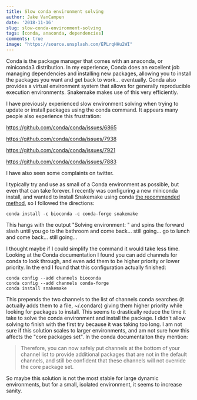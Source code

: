 ```yaml
---
title: Slow conda environment solving 
author: Jake VanCampen
date: '2018-11-16'
slug: slow-conda-environment-solving
tags: [conda, anaconda, dependencies]
comments: true
image: "https://source.unsplash.com/EPLrqHHu2WI"
---
```


Conda is the package manager that comes with an anaconda, or miniconda3 distribution. In my experience, Conda does an excellent job managing dependencies and installing new packages, allowing you to install the packages you want and get back to work... eventually. Conda also provides a virtual environment system that allows for generally reproducible execution environments. Snakemake makes use of this very efficiently. 

I have previously experienced slow environment solving when trying to update or install packages using the conda command. It appears many people also experience this frustration: 

https://github.com/conda/conda/issues/6865

https://github.com/conda/conda/issues/7938

https://github.com/conda/conda/issues/7921

https://github.com/conda/conda/issues/7883

I have also seen some complaints on twitter. 

I typically try and use as small of a Conda environment as possible, but even that can take forever. I recently was configuring a new miniconda install, and wanted to install Snakemake using conda [the recommended method](https://snakemake.readthedocs.io/en/stable/getting_started/installation.html#installation-via-conda), so I followed the directions:

`conda install -c bioconda -c conda-forge snakemake`

This hangs with the output "Solving environment: \" and spins the forward slash until you go to the bathroom and come back... still going... go to lunch and come back... still going...

I thought maybe if I could simplify the command it would take less time. Looking at the Conda documentation I found you can add channels for conda to look through, and even add them to be higher priority or lower priority. In the end I found that this configuration actually finished:

```
conda config --add channels bioconda
conda config --add channels conda-forge
conda install snakemake
``` 

This prepends the two channels to the list of channels conda searches (it actually adds them to a file, ~/.condarc) giving them higher priority while looking for packages to install. This seems to drastically reduce the time it take to solve the conda environment and install the package. I didn't allow solving to finish with the first try because it was taking too long. I am not sure if this solution scales to larger environments, and am not sure how this affects the "core packages set". In the conda documentaiton they mention:

> Therefore, you can now safely put channels at the bottom of your channel list to provide additional packages that are not in the default channels, and still be confident that these channels will not override the core package set.

So maybe this solution is not the most stable for large dynamic environments, but for a small, isolated environment, it seems to increase sanity. 